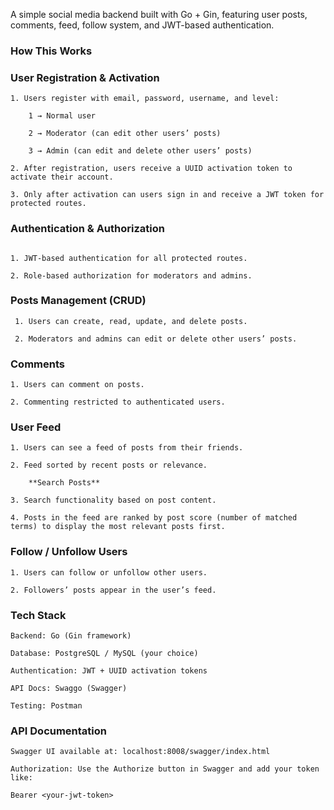 A simple social media backend built with Go + Gin, featuring user posts, comments, feed, follow system, and JWT-based authentication.

### How This Works

  ### User Registration & Activation
```
1. Users register with email, password, username, and level:

    1 → Normal user
    
    2 → Moderator (can edit other users’ posts)
    
    3 → Admin (can edit and delete other users’ posts)

2. After registration, users receive a UUID activation token to activate their account.

3. Only after activation can users sign in and receive a JWT token for protected routes.

```

### Authentication & Authorization
```

1. JWT-based authentication for all protected routes.

2. Role-based authorization for moderators and admins.
```

### Posts Management (CRUD)
```
 1. Users can create, read, update, and delete posts.

 2. Moderators and admins can edit or delete other users’ posts.
```

### Comments

```
1. Users can comment on posts.

2. Commenting restricted to authenticated users.
```

### User Feed

```
1. Users can see a feed of posts from their friends.

2. Feed sorted by recent posts or relevance.
   
    **Search Posts**

3. Search functionality based on post content.

4. Posts in the feed are ranked by post score (number of matched terms) to display the most relevant posts first.

```
### Follow / Unfollow Users

```
1. Users can follow or unfollow other users.

2. Followers’ posts appear in the user’s feed.
```

### Tech Stack
```
Backend: Go (Gin framework)

Database: PostgreSQL / MySQL (your choice)

Authentication: JWT + UUID activation tokens

API Docs: Swaggo (Swagger)

Testing: Postman
```

### API Documentation
```
Swagger UI available at: localhost:8008/swagger/index.html

Authorization: Use the Authorize button in Swagger and add your token like:

Bearer <your-jwt-token>
```

